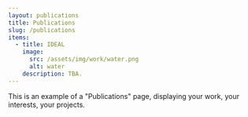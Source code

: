 ```yaml
---
layout: publications
title: Publications
slug: /publications
items:
  - title: IDEAL
    image:
      src: /assets/img/work/water.png
      alt: water
    description: TBA.
---
```


This is an example of a "Publications" page, displaying your work, your interests, your projects.
<br />
<br />
